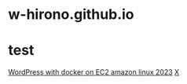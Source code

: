# w-hirono.github.io
# test
[WordPress with docker on EC2 amazon linux 2023](http://3.112.59.72:8000/)
[X](https://x.com/w_hirono)
